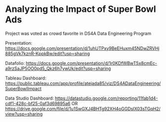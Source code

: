 # Analyzing the Impact of Super Bowl Ads
Project was voted as crowd favorite in DS4A Data Engineering Program

Presentation: https://docs.google.com/presentation/d/1uhUTPxy9BeEHuxm45NDwZRVHj885gVk7kznR-KppkBw/edit?usp=sharing 

Datafolio: https://docs.google.com/presentation/d/1r0KDfWBwT5x8cmEc-a9rzSaJP5OO0pd5_Qkz6h7ywUk/edit?usp=sharing

Tableau Dashboard: https://public.tableau.com/app/profile/atejada85/viz/DS4ADataEngineering/SuperBowlImpact

Data Studio Dashboard: https://datastudio.google.com/reporting/11fab1d4-cdf1-428c-bf25-0af3d69895a6   OR   https://drive.google.com/file/d/1u1SwGXJ4BHTg92XH4oGGDsIX03sTGqH2/view?usp=sharing 

